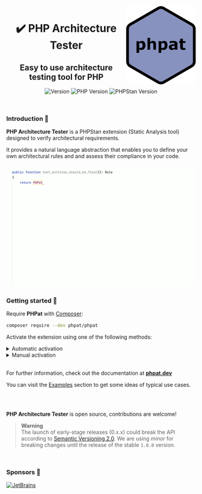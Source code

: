 <img width="185px" src="https://raw.githubusercontent.com/carlosas/phpat/main/.github/logo-small.png" alt="PHP Architecture Tester" align="right">
<h1 align="center">✔️ PHP Architecture Tester</h1>
<h2 align="center">Easy to use architecture testing tool for PHP</h2>
<p align="center">
	<a><img src="https://img.shields.io/packagist/v/phpat/phpat?label=last%20version&style=for-the-badge" alt="Version"></a>
	<a><img src="https://img.shields.io/packagist/php-v/phpat/phpat?style=for-the-badge" alt="PHP Version"></a>
	<a><img src="https://img.shields.io/badge/phpstan-%5E2.1-blue?style=for-the-badge" alt="PHPStan Version"></a>
</p>

<br />

### Introduction 📜

**PHP Architecture Tester** is a PHPStan extension (Static Analysis tool) designed to verify architectural requirements.

It provides a natural language abstraction that enables you to define your own architectural rules and and assess their compliance in your code.

<p align="center">
    <img width="700px" src="https://raw.githubusercontent.com/carlosas/phpat/main/docs/assets/example.gif" alt="Example">
</p>

### Getting started 🚀

Require **PHPat** with [Composer](https://getcomposer.org/):
```bash
composer require --dev phpat/phpat
```

Activate the extension using one of the following methods:

<details>
  <summary>Automatic activation</summary>

```bash
composer require --dev phpstan/extension-installer
```
</details>

<details>
  <summary>Manual activation</summary>

```neon
# phpstan.neon
includes:
    - vendor/phpat/phpat/extension.neon
```
</details>

<br />

For further information, check out the documentation at **[phpat.dev](https://www.phpat.dev/getting-started/)**

You can visit the [Examples](docs/examples.md) section to get some ideas of typical use cases.

<h2></h2>

<br />

**PHP Architecture Tester** is open source, contributions are welcome!

> **Warning**<br />
> The launch of early-stage releases (0.x.x) could break the API according to [Semantic Versioning 2.0](https://semver.org/).
> We are using *minor* for breaking changes until the release of the stable `1.0.0` version.

<br />

### Sponsors 💙

[![JetBrains](https://resources.jetbrains.com/storage/products/company/brand/logos/jetbrains.svg)](https://jb.gg/OpenSourceSupport)

